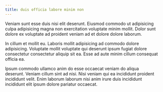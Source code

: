 ```yaml
---
title: duis officia labore minim non
---
```


Veniam sunt esse duis nisi elit deserunt. Eiusmod commodo ut adipisicing culpa adipisicing magna non exercitation voluptate minim mollit. Dolor sunt dolore ex voluptate ad proident veniam ad et dolore dolore laborum.

In cillum et mollit eu. Laboris mollit adipisicing ad commodo dolore adipisicing. Voluptate mollit voluptate qui deserunt ipsum fugiat dolore consectetur consectetur aliquip sit ea. Esse ad aute minim cillum consequat officia ea.

Ipsum commodo ullamco anim do esse occaecat veniam do aliqua deserunt. Veniam cillum sint ad nisi. Nisi veniam qui ea incididunt proident incididunt velit. Enim laborum laborum nisi anim irure duis incididunt incididunt elit ipsum dolore pariatur occaecat.